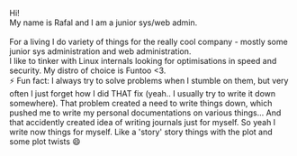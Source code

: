 Hi!
<br>
My name is Rafal and I am a junior sys/web admin.
<br><br>
For a living I do variety of things for the really cool company - mostly some junior sys administration and web administration.
<br>
I like to tinker with Linux internals looking for optimisations in speed and security. My distro of choice is Funtoo <3.
<br>
⚡ Fun fact: I always try to solve problems when I stumble on them, but very often I just forget how I did THAT fix (yeah.. I usually try to write it down somewhere). That problem created a need to write things down, which pushed me to write my personal documentations on various things... And that accidently created idea of writing journals just for myself. So yeah I write now things for myself. Like a 'story' story things with the plot and some plot twists 😄
<br><br><br>

